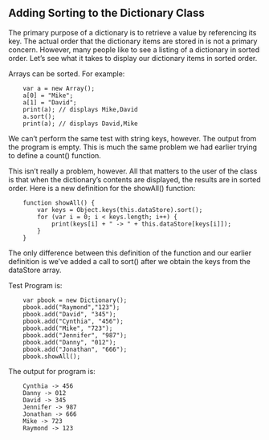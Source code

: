 ## Adding Sorting to the Dictionary Class

The primary purpose of a dictionary is to retrieve a value by referencing its key. The actual order that the dictionary items are stored in is not a primary concern. However, many people like to see a listing of a dictionary in sorted order. Let’s see what it takes to display our dictionary items in sorted order.

Arrays can be sorted. For example:
```
    var a = new Array();
    a[0] = "Mike";
    a[1] = "David";
    print(a); // displays Mike,David
    a.sort();
    print(a); // displays David,Mike
```

We can’t perform the same test with string keys, however. The output from the program is empty. This is much the same problem we had earlier trying to define a count() function.

This isn’t really a problem, however. All that matters to the user of the class is that when the dictionary’s contents are displayed, the results are in sorted order. Here is a new definition for the showAll() function:
```
    function showAll() {
        var keys = Object.keys(this.dataStore).sort();
        for (var i = 0; i < keys.length; i++) {
            print(keys[i] + " -> " + this.dataStore[keys[i]]);
        }
    }
```
The only difference between this definition of the function and our earlier definition is we’ve added a call to sort() after we obtain the keys from the dataStore array.

Test Program is:
```
    var pbook = new Dictionary();
    pbook.add("Raymond","123");
    pbook.add("David", "345");
    pbook.add("Cynthia", "456");
    pbook.add("Mike", "723");
    pbook.add("Jennifer", "987");
    pbook.add("Danny", "012");
    pbook.add("Jonathan", "666");
    pbook.showAll();
```
The output for program is:
```
    Cynthia -> 456
    Danny -> 012
    David -> 345
    Jennifer -> 987
    Jonathan -> 666
    Mike -> 723
    Raymond -> 123
```
